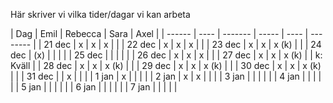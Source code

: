 Här skriver vi vilka tider/dagar vi kan arbeta

| Dag    | Emil | Rebecca | Sara  | Axel |
| ------ | ---- | ------- | ----- | ---- | -------- |
| 21 dec | x    | x       | x     |      |
| 22 dec | x    | x       | x     |      |
| 23 dec | x    | x       | x (k) |      |
| 24 dec | (x)  |         |       |      |
| 25 dec |      |         |       |      |
| 26 dec | x    | x       | x     |      |
| 27 dec | x    | x       | x (k) |      | k: Kväll |
| 28 dec | x    | x       | x (k) |      |
| 29 dec | x    | x       | x (k) |      |
| 30 dec | x    | x       | x (k) |      |
| 31 dec |      | x       |       |      |
| 1 jan  | x    |         |       |      |
| 2 jan  | x    | x       |       |      |
| 3 jan  |      |         |       |      |
| 4 jan  |      |         |       |      |
| 5 jan  |      |         |       |      |
| 6 jan  |      |         |       |      |
| 7 jan  |      |         |       |      |

